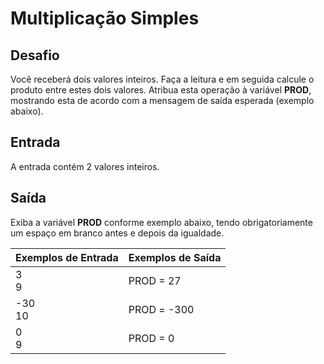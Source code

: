 # Multiplicação Simples

## Desafio
Você receberá dois valores inteiros. Faça a leitura e em seguida calcule o produto entre estes dois valores. Atribua esta operação à variável **PROD**, mostrando esta de acordo com a mensagem de saída esperada (exemplo abaixo).   

## Entrada
A entrada contém 2 valores inteiros.

## Saída
Exiba a variável **PROD** conforme exemplo abaixo, tendo obrigatoriamente um espaço em branco antes e depois da igualdade.


| Exemplos de Entrada         | Exemplos de Saída     |   
| --------------------------- | --------------------- | 
|  3     <br>     9           | PROD = 27             |
| -30    <br>     10          | PROD = -300           |
|   0    <br>     9           | PROD = 0              |
